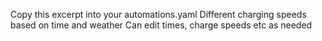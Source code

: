 Copy this excerpt into your automations.yaml
Different charging speeds based on time and weather
Can edit times, charge speeds etc as needed
